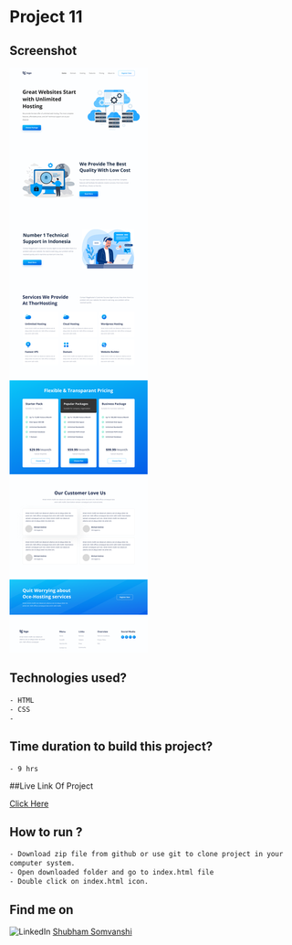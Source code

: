 # Project 11

## Screenshot

![Project-Screenshot](11.png)

## Technologies used?

    - HTML
    - CSS
    - 

## Time duration to build this project?

    - 9 hrs
##Live Link Of Project

[Click Here](https://project-11-hosting-website-sj9d.vercel.app/)

## How to run ?

    - Download zip file from github or use git to clone project in your computer system.
    - Open downloaded folder and go to index.html file
    - Double click on index.html icon.

## Find me on

![LinkedIn](https://img.shields.io/badge/LinkedIn-Connect-green) [Shubham Somvanshi](https://www.linkedin.com/in/shubham-somvanshi-778193135/)
